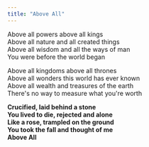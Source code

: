 ```yaml
---
title: "Above All"
---
```


Above all powers above all kings  
Above all nature and all created things   
Above all wisdom and all the ways of man    
You were before the world began    

Above all kingdoms above all thrones    
Above all wonders this world has ever known     
Above all wealth and treasures of the earth    
There's no way to measure what you're worth    

**Crucified, laid behind a stone     
You lived to die, rejected and alone     
Like a rose, trampled on the ground     
You took the fall and thought of me     
Above All**